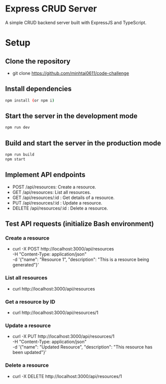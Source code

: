 # Express CRUD Server

A simple CRUD backend server built with ExpressJS and TypeScript.

# Setup

## Clone the repository

- git clone https://github.com/minhtai0611/code-challenge

## Install dependencies

```sh
npm install (or npm i)
```

## Start the server in the development mode

```sh
npm run dev
```

## Build and start the server in the production mode

```sh
npm run build
npm start
```

## Implement API endpoints

- POST /api/resources: Create a resource.
- GET /api/resources: List all resources.
- GET /api/resources/:id : Get details of a resource.
- PUT /api/resources/:id : Update a resource.
- DELETE /api/resources/:id : Delete a resource.

## Test API requests (initialize Bash environment)

### Create a resource

- curl -X POST http://localhost:3000/api/resources \
   -H "Content-Type: application/json" \
   -d '{"name": "Resource 1", "description": "This is a resource being generated"}'

### List all resources

- curl http://localhost:3000/api/resources

### Get a resource by ID

- curl http://localhost:3000/api/resources/1

### Update a resource

- curl -X PUT http://localhost:3000/api/resources/1 \
   -H "Content-Type: application/json" \
   -d '{"name": "Updated Resource", "description": "This resource has been updated"}'

### Delete a resource

- curl -X DELETE http://localhost:3000/api/resources/1
